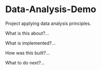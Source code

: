 # Data-Analysis-Demo

Project applying data analysis principles.

What is this about?...

What is implemented?...

How was this built?...

What to do next?...
